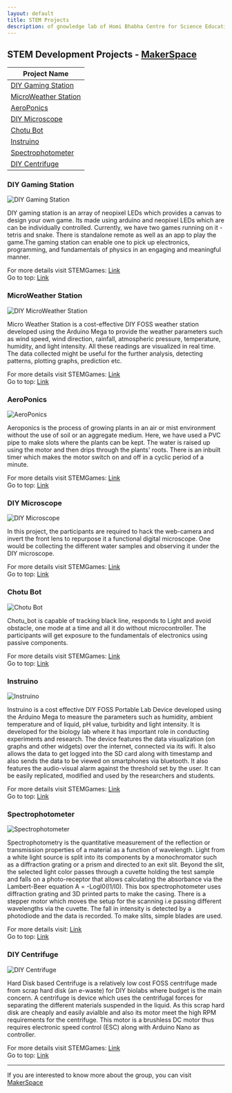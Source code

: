 ```yaml
--- 
layout: default
title: STEM Projects
description: of gnowledge lab of Homi Bhabha Centre for Science Education, TIFR
---
```

## STEM Development Projects - [MakerSpace](makerspace.html)

Project Name                  |
-----------------|
[DIY Gaming Station](#diy-gaming-station)|
[MicroWeather Station](#microweather-station)|
[AeroPonics](#aeroponics)|
[DIY Microscope](#diy-microscope)|
[Chotu Bot](#chotu-bot)  |
[Instruino](#instruino)|
[Spectrophotometer](#spectrophotometer)|
[DIY Centrifuge](#diy-centrifuge)|

### DIY Gaming Station
![DIY Gaming Station](https://metastudio.org/uploads/default/original/2X/e/e4cf13b25de6a9cad1ad4851321a14ccaa49a141.png)

DIY gaming station is an array of neopixel LEDs which provides a canvas to design your own game. Its made using arduino and neopixel
LEDs which are can be individually controlled. Currently, we have two games running on it - tetris and snake. There is standalone remote as
well as an app to play the game.The gaming station can enable one to pick up electronics, programming, and fundamentals of physics in an engaging and meaningful manner.

For more details visit STEMGames: [Link](https://stemgames.metastudio.org/t/make-your-own-gaming-station/688)  
Go to top: [Link](#stem-development-projects---makerspace)

### MicroWeather Station
![DIY MicroWeather Station](https://metastudio.org/uploads/default/original/2X/0/0f92cb3c8aea27cead8865c2ccba6043a81a8aee.png)

Micro Weather Station is a cost-effective DIY FOSS weather station developed using the Arduino Mega to provide the weather parameters
such as wind speed, wind direction, rainfall, atmospheric pressure, temperature, humidity, and light intensity. All these readings are visualized in real time.  The data collected might be useful for the further analysis, detecting patterns, plotting graphs, prediction etc.

For more details visit STEMGames: [Link](https://stemgames.metastudio.org/t/invitation-iot-micro-weather-station/93)  
Go to top: [Link](#stem-development-projects---makerspace)

### AeroPonics
![AeroPonics](https://metastudio.org/uploads/default/original/2X/2/27d5842b11680202311ac948ad1ae3d880ba4a61.png)

Aeroponics is the process of growing plants in an air or mist environment without the use of soil or an aggregate medium. Here, we have used a PVC pipe to make slots where the plants can be kept. The water is raised up using the motor and then drips through the plants' roots. There is an inbuilt timer which makes the motor switch on and off in a cyclic period of a minute.

For more details visit STEMGames: [Link](https://stemgames.metastudio.org/t/aeroponics-can-plants-grow-without-soil-and-mililiters-of-water/890)  
Go to top: [Link](#stem-development-projects---makerspace)

### DIY Microscope
![DIY Microscope](https://stemgames.metastudio.org/uploads/default/original/1X/7059619fe3105029698199807c9b59b4bb76e11c.jpeg)

In this project, the participants are required to hack the web-camera and invert the front lens to repurpose it a functional digital microscope.
One would be collecting the different water samples and observing it under the DIY microscope.

For more details visit STEMGames: [Link](https://stemgames.metastudio.org/t/invitation-building-a-digital-microscope-using-a-webcam/260)  
Go to top: [Link](#stem-development-projects---makerspace)

### Chotu Bot
![Chotu Bot](https://metastudio.org/uploads/default/original/2X/4/4d34f06f44867ee5b4ee76db09c0ac09e3c55f36.jpeg)

Chotu_bot is capable of tracking black line, responds to Light and avoid obstacle, one mode at a time and all it do without microcontroller. The participants will get exposure to the fundamentals of electronics using passive components.

For more details visit STEMGames: [Link](https://stemgames.metastudio.org/t/designing-and-building-chotu-bot/3390)  
Go to top: [Link](#stem-development-projects---makerspace)

### Instruino
![Instruino](https://metastudio.org/uploads/default/original/2X/f/fcbfddc494369922c812765ab8b6006ad059ec11.png)

Instruino is a cost effective DIY FOSS Portable Lab Device developed using the Arduino Mega to measure the parameters such as humidity, ambient temperature and of liquid, pH value, turbidity and light intensity. It is developed for the biology lab where it has important role in conducting experiments and research. The device features the data visualization (on graphs and other widgets) over the internet, connected via its wifi. It also allows the data to get logged into the SD card along with timestamp and also sends the data to be viewed on smartphones via bluetooth. It also features the audio-visual alarm against the threshold set by the user. It can be easily replicated, modified and used by the researchers and students.

For more details visit STEMGames: [Link]()  
Go to top: [Link](#stem-development-projects---makerspace)

### Spectrophotometer
![Spectrophotometer](https://metastudio.org/uploads/default/original/2X/2/2b9436f2a07e128202059c2b3b05714b007430c7.png)

Spectrophotometry is the quantitative measurement of the reflection or transmission properties of a material as a function of wavelength. Light from a white light source is split into its components by a monochromator such as a diffraction grating or a prism and directed to an exit slit. Beyond the slit, the selected light color passes through a cuvette holding the test sample and falls on a photo-receptor that allows calculating the absorbance via the Lambert-Beer equation A = -LogI0(I1/I0).
This box spectrophotometer uses diffraction grating and 3D printed parts to make the casing. There is a stepper motor which moves the setup for the scanning i.e passing different wavelengths via the cuvette. The fall in intensity is detected by a photodiode and the data is recorded. To make slits, simple blades are used. 

For more details visit: [Link](https://punkish.org/Spectrophotometer)  
Go to top: [Link](#stem-development-projects---makerspace)

### DIY Centrifuge
![DIY Centrifuge](https://metastudio.org/uploads/default/original/2X/b/b258334aeae96cd89c3a2aaa1eb9e36a1a72f702.png)

Hard Disk based Centrifuge is a relatively low cost FOSS centrifuge made from scrap hard disk (an e-waste) for DIY biolabs where budget is the main concern. A centrifuge is device which uses the centrifugal forces for separating the different materials suspended in the liquid. As this scrap hard disk are cheaply and easily avialble and also its motor meet the high RPM requirements for the centrifuge. This motor is a brushless DC motor thus requires electronic speed control (ESC) along with  Arduino Nano as controller.

For more details visit STEMGames: [Link]()  
Go to top: [Link](#stem-development-projects---makerspace)

---------
If you are interested to know more about the group, you can visit [MakerSpace ](https://www.gnowledge.org/projects/makerspace.html)
